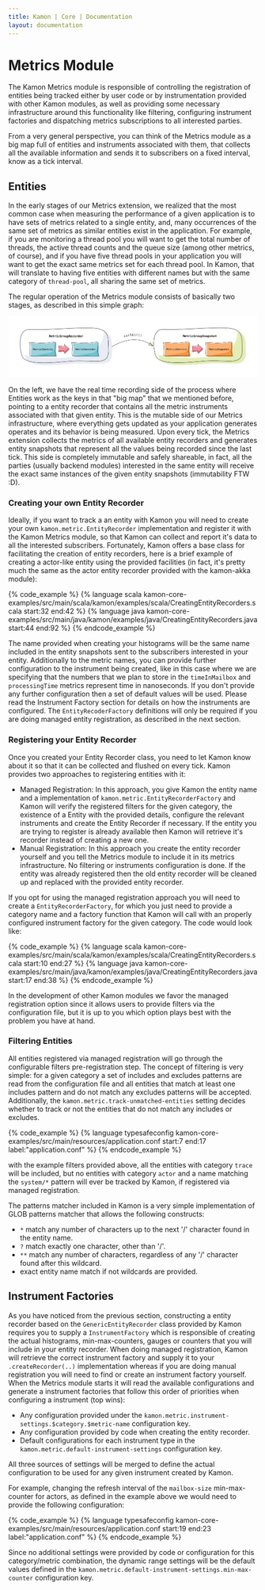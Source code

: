 ```yaml
---
title: Kamon | Core | Documentation
layout: documentation
---
```


Metrics Module
==============

The Kamon Metrics module is responsible of controlling the registration of entities being tracked either by user code or
by instrumentation provided with other Kamon modules, as well as providing some necessary infrastructure around this
functionality like filtering, configuring instrument factories and dispatching metrics subscriptions to all interested
parties.

From a very general perspective, you can think of the Metrics module as a big map full of entities and instruments
associated with them, that collects all the available information and sends it to subscribers on a fixed interval, know
as a tick interval.


Entities
--------

In the early stages of our Metrics extension, we realized that the most common case when measuring the performance of a
given application is to have sets of metrics related to a single entity, and, many occurrences of the same set of
metrics as similar entities exist in the application. For example, if you are monitoring a thread pool you will want to
get the total number of threads, the active thread counts and the queue size (among other metrics, of course), and if
you have five thread pools in your application you will want to get the exact same metrics set for each thread pool. In
Kamon, that will translate to having five entities with different names but with the same category of `thread-pool`, all
sharing the same set of metrics.

The regular operation of the Metrics module consists of basically two stages, as described in this simple graph:

<img class="img-responsive" src="/assets/img/diagrams/metric-collection-concepts.png">

On the left, we have the real time recording side of the process where Entities work as the keys in that "big map" that
we mentioned before, pointing to a entity recorder that contains all the metric instruments associated  with that given
entity. This is the mutable side of our Metrics infrastructure, where everything gets updated as your application
generates operates and its behavior is being measured. Upon every tick, the Metrics extension collects the metrics of
all available entity recorders and generates entity snapshots that represent all the values being recorded since the
last tick. This side is completely immutable and safely shareable, in fact, all the parties (usually backend modules)
interested in the same entity will receive the exact same instances of the given entity snapshots (immutability FTW :D).



### Creating your own Entity Recorder ###

Ideally, if you want to track a an entity with Kamon you will need to create your own `kamon.metric.EntityRecorder`
implementation and register it with the Kamon Metrics module, so that Kamon can collect and report it's data to all the
interested subscribers. Fortunately, Kamon offers a base class for facilitating the creation of entity recorders, here
is a brief example of creating a actor-like entity using the provided facilities (in fact, it's pretty much the same
as the actor entity recorder provided with the kamon-akka module):

{% code_example %}
{%   language scala kamon-core-examples/src/main/scala/kamon/examples/scala/CreatingEntityRecorders.scala start:32 end:42 %}
{%   language java kamon-core-examples/src/main/java/kamon/examples/java/CreatingEntityRecorders.java start:44 end:92 %}
{% endcode_example %}

The name provided when creating your histograms will be the same name included in the entity snapshots sent to the
subscribers interested in your entity. Additionally to the metric names, you can provide further configuration to the
instrument being created, like in this case where we are specifying that the numbers that we plan to store in the
`timeInMailbox` and `processingTime` metrics represent time in nanoseconds. If you don't provide any further
configuration then a set of default values will be used. Please read the Instrument Factory section for details on how
the instruments are configured. The `EntityRecoderFactory` definitions will only be required if you are doing managed
entity registration, as described in the next section.



### Registering your Entity Recorder ###

Once you created your Entity Recorder class, you need to let Kamon know about it so that it can be collected and flushed
on every tick. Kamon provides two approaches to registering entities with it:

  - Managed Registration: In this approach, you give Kamon the entity name and a implementation of
    `kamon.metric.EntityRecorderFactory` and Kamon will verify the registered filters for the given category, the
    existence of a Entity with the provided details, configure the relevant instruments and create the Entity Recorder
    if necessary. If the entity you are trying to register is already available then Kamon will retrieve it's recorder
    instead of creating a new one.
  - Manual Registration: In this approach you create the entity recorder yourself and you tell the Metrics module to
    include it in its metrics infrastructure. No filtering or instruments configuration is done. If the entity was
    already registered then the old entity recorder will be cleaned up and replaced with the provided entity recorder.

If you opt for using the managed registration approach you will need to create a `EntityRecorderFactory`, for which you
just need to provide a category name and a factory function that Kamon will call with an properly configured instrument
factory for the given category. The code would look like:

{% code_example %}
{%   language scala kamon-core-examples/src/main/scala/kamon/examples/scala/CreatingEntityRecorders.scala start:10 end:27 %}
{%   language java kamon-core-examples/src/main/java/kamon/examples/java/CreatingEntityRecorders.java start:17 end:38 %}
{% endcode_example %}

In the development of other Kamon modules we favor the managed registration option since it allows users to provide
filters via the configuration file, but it is up to you which option plays best with the problem you have at hand.



### Filtering Entities ###

All entities registered via managed registration will go through the configurable filters pre-registration step. The
concept of filtering is very simple: for a given category a set of includes and excludes patterns are read from the
configuration file and all entities that match at least one includes pattern and do not match any excludes patterns will
be accepted. Additionally, the `kamon.metric.track-unmatched-entities` setting decides whether to track or not the
entities that do not match any includes or excludes.


{% code_example %}
{%   language typesafeconfig kamon-core-examples/src/main/resources/application.conf start:7 end:17 label:"application.conf" %}
{% endcode_example %}

with the example filters provided above, all the entities with category `trace` will be included, but no entities with
category `actor` and a name matching the `system/*` pattern will ever be tracked by Kamon, if registered via managed
registration.

The patterns matcher included in Kamon is a very simple implementation of GLOB patterns matcher that allows the
following constructs:

  - `*` match any number of characters up to the next '/' character found in the entity name.
  - `?` match exactly one character, other than '/'.
  - `**` match any number of characters, regardless of any '/' character found after this wildcard.
  - exact entity name match if not wildcards are provided.




Instrument Factories
--------------------

As you have noticed from the previous section, constructing a entity recorder based on the `GenericEntityRecorder`
class provided by Kamon requires you to supply a `InstrumentFactory` which is responsible of creating the actual
histograms, min-max-counters, gauges or counters that you will include in your entity recorder. When doing managed
registration, Kamon will retrieve the correct instrument factory and supply it to your `.createRecorder(..)`
implementation whereas if you are doing manual registration you will need to find or create an instrument factory
yourself. When the Metrics module starts it will read the available configurations and generate a instrument factories
that follow this order of priorities when configuring a instrument (top wins):

  - Any configuration provided under the `kamon.metric.instrument-settings.$category.$metric-name` configuration key.
  - Any configuration provided by code when creating the entity recorder.
  - Default configurations for each instrument type in the `kamon.metric.default-instrument-settings` configuration key.

All three sources of settings will be merged to define the actual configuration to be used for any given instrument
created by Kamon.

For example, changing the refresh interval of the `mailbox-size` min-max-counter for actors, as defined in the example
above we would need to provide the following configuration:

{% code_example %}
{%   language typesafeconfig kamon-core-examples/src/main/resources/application.conf start:19 end:23 label:"application.conf" %}
{% endcode_example %}

Since no additional settings were provided by code or configuration for this category/metric combination, the dynamic
range settings will be the default values defined in the `kamon.metric.default-instrument-settings.min-max-counter`
configuration key.





[instruments]: /core/metrics/instruments/
